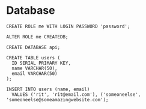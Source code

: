 # Database

```
CREATE ROLE me WITH LOGIN PASSWORD 'password';
```

```
ALTER ROLE me CREATEDB;
```

```
CREATE DATABASE api;
```

```
CREATE TABLE users (
  ID SERIAL PRIMARY KEY,
  name VARCHAR(50),
  email VARCHAR(50)
);
```

```
INSERT INTO users (name, email)
  VALUES ('rit', 'rit@email.com'), ('someoneelse', 'someoneelse@someamazingwebsite.com');
```
